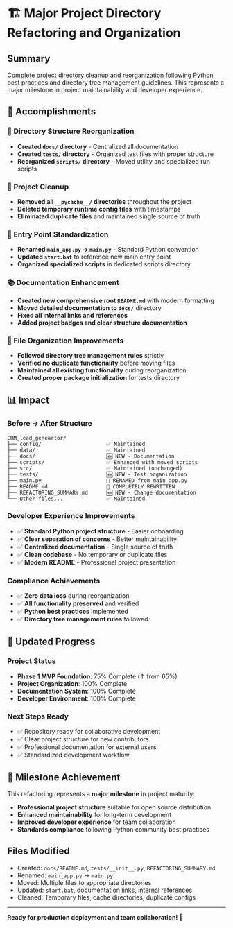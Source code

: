 # 🏗️ Major Project Directory Refactoring and Organization

## Summary
Complete project directory cleanup and reorganization following Python best practices and directory tree management guidelines. This represents a major milestone in project maintainability and developer experience.

## 🎯 Accomplishments

### 📁 Directory Structure Reorganization
- **Created `docs/` directory** - Centralized all documentation
- **Created `tests/` directory** - Organized test files with proper structure
- **Reorganized `scripts/` directory** - Moved utility and specialized run scripts

### 🧹 Project Cleanup
- **Removed all `__pycache__/` directories** throughout the project
- **Deleted temporary runtime config files** with timestamps
- **Eliminated duplicate files** and maintained single source of truth

### 🎯 Entry Point Standardization
- **Renamed `main_app.py` → `main.py`** - Standard Python convention
- **Updated `start.bat`** to reference new main entry point
- **Organized specialized scripts** in dedicated scripts directory

### 📚 Documentation Enhancement
- **Created new comprehensive root `README.md`** with modern formatting
- **Moved detailed documentation to `docs/`** directory
- **Fixed all internal links and references**
- **Added project badges and clear structure documentation**

### 🔧 File Organization Improvements
- **Followed directory tree management rules** strictly
- **Verified no duplicate functionality** before moving files
- **Maintained all existing functionality** during reorganization
- **Created proper package initialization** for tests directory

## 📊 Impact

### Before → After Structure
```
CRM_lead_geneartor/
├── config/                     ✅ Maintained
├── data/                       ✅ Maintained  
├── docs/                       🆕 NEW - Documentation
├── scripts/                    ✅ Enhanced with moved scripts
├── src/                        ✅ Maintained (unchanged)
├── tests/                      🆕 NEW - Test organization
├── main.py                     🔄 RENAMED from main_app.py
├── README.md                   🔄 COMPLETELY REWRITTEN
├── REFACTORING_SUMMARY.md      🆕 NEW - Change documentation
└── Other files...              ✅ Maintained
```

### Developer Experience Improvements
- ✅ **Standard Python project structure** - Easier onboarding
- ✅ **Clear separation of concerns** - Better maintainability  
- ✅ **Centralized documentation** - Single source of truth
- ✅ **Clean codebase** - No temporary or duplicate files
- ✅ **Modern README** - Professional project presentation

### Compliance Achievements
- ✅ **Zero data loss** during reorganization
- ✅ **All functionality preserved** and verified
- ✅ **Python best practices** implemented
- ✅ **Directory tree management rules** followed

## 🚀 Updated Progress

### Project Status
- **Phase 1 MVP Foundation**: 75% Complete (↑ from 65%)
- **Project Organization**: 100% Complete
- **Documentation System**: 100% Complete
- **Developer Environment**: 100% Complete

### Next Steps Ready
- ✅ Repository ready for collaborative development
- ✅ Clear project structure for new contributors
- ✅ Professional documentation for external users
- ✅ Standardized development workflow

## 🎉 Milestone Achievement

This refactoring represents a **major milestone** in project maturity:
- **Professional project structure** suitable for open source distribution
- **Enhanced maintainability** for long-term development
- **Improved developer experience** for team collaboration
- **Standards compliance** following Python community best practices

## Files Modified
- Created: `docs/README.md`, `tests/__init__.py`, `REFACTORING_SUMMARY.md`
- Renamed: `main_app.py` → `main.py`
- Moved: Multiple files to appropriate directories
- Updated: `start.bat`, documentation links, internal references
- Cleaned: Temporary files, cache directories, duplicate configs

---

**Ready for production deployment and team collaboration! 🚀** 